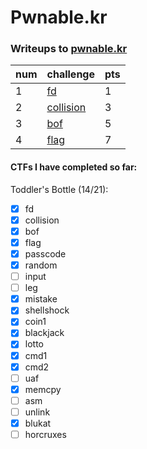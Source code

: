 # Pwnable.kr
### Writeups to [pwnable.kr](https://pwnable.kr) 

num | challenge | pts
--- | --- | ---
1 | [fd](/fd.md) | 1
2 | [collision](/collision.md) | 3
3 | [bof](/bof.md) | 5
4 | [flag](/flag.md) | 7

#### CTFs I have completed so far: 
Toddler's Bottle (14/21):

- [x] fd
- [x] collision
- [x] bof
- [x] flag
- [x] passcode
- [x] random
- [ ] input
- [ ] leg
- [x] mistake
- [x] shellshock
- [x] coin1
- [x] blackjack
- [x] lotto
- [x] cmd1
- [x] cmd2
- [ ] uaf
- [x] memcpy
- [ ] asm
- [ ] unlink
- [x] blukat
- [ ] horcruxes
